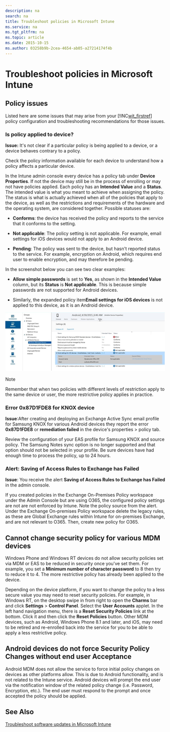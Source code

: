 ```yaml
---
description: na
search: na
title: Troubleshoot policies in Microsoft Intune
ms.service: na
ms.tgt_pltfrm: na
ms.topic: article
ms.date: 2015-10-15
ms.author: 03258b9b-2cea-4654-ab05-a27214174f4b
---
```

# Troubleshoot policies in Microsoft Intune

## Policy issues
Listed here are some issues that may arise from your [!INC[wit_firstref](../Token/wit_firstref_md.md)] policy configuration and troubleshooting recommendations for those issues.

### Is policy applied to device?
**Issue:** It's not clear if a particular policy is being applied to a device, or a device behaves contrary to a policy.

Check the policy information available for each device to understand how a policy affects a particular device.

In the Intune admin console every device has a policy tab under **Device Properties**. If not the device may still be in the process of enrolling or may not have policies applied. Each policy has an **Intended Value** and a **Status**. The intended value is what you meant to achieve when assigning the policy. The status is what is actually achieved when all of the policies that apply to the device, as well as the restrictions and requirements of the hardware and the operating system, are considered together. Possible statuses are:

- **Conforms**: the device has received the policy and reports to the service that it  conforms to the setting.

- **Not applicable**: The policy setting is not applicable. For example,  email settings for iOS devices would not apply to an Android device.

- **Pending**: The policy was sent to the device, but hasn't reported status to the service. For example, encryption on Android, which requires end user to enable encryption, and may therefore be pending.

In the screenshot below you can see two clear examples:

- **Allow simple passwords** is set to **Yes**, as shown in the **Intended Value** column, but its **Status** is **Not applicable**. This is because simple passwords are not supported for Android devices.

- Similarly, the expanded policy item**Email settings for iOS devices** is not applied to this device, as it is an Android device.

![](../Image/Intune_Device_Policy_v.2.jpg)

> [!NOTE]
> Remember that when two policies with different levels of restriction apply to the same device or user, the more restrictive policy applies in practice.

### Error  0x87D1FDE8 for KNOX device
**Issue**:After creating and deploying an Exchange Active Sync email profile for Samsung KNOX for  various Android devices they report the error **0x87D1FDE8** or **remediation failed** in the device's properties &gt; policy tab.

Review the configuration of your EAS profile for Samsung KNOX and source policy. The Samsung Notes sync option is no longer supported and that option should not be selected in your profile. Be sure devices have had enough time to process the policy, up to 24 hours.

### Alert: Saving of Access Rules to Exchange has Failed
**Issue**: You receive the alert **Saving of Access Rules to Exchange has Failed**  in the admin console.

If you  created policies in the Exchange On-Premises Policy workspace under the Admin Console but are using O365, the configured policy settings are not are not enforced by Intune. Note the policy source from the alert.  Under the Exchange On-premises Policy workspace delete the legacy rules, as these are Global Exchange rules within Intune for on-premises Exchange, and are not relevant to O365. Then, create new policy for O365.

## Cannot change security policy for various MDM devices
Windows Phone and Windows RT devices do not allow security policies set via MDM or EAS to be reduced in security once you've set them. For example, you set a **Minimum number of character password** to 8  then try to reduce it to 4. The more restrictive policy has already been applied to the device.

Depending on the device platform, if you want to change the policy  to a less secure value you may need to reset security policies. 
For example, in Windows RT,  on the desktop swipe in from right to open the **Charms** bar and click  **Settings** &gt; **Control Panel**.  Select the **User Accounts** applet. 
In the left hand navigation menu, there is a **Reset Security Policies** link at the bottom. Click  it and then click the **Reset Policies** button. 
Other MDM devices, such as Android, Windows Phone 8.1 and later, and iOS, may need to be retired and re-enrolled back into the service for you to be able to apply a  less restrictive policy.

## Android devices do not force Security Policy Changes without end user Acceptance
Android MDM does not allow the service to force initial policy changes on devices as other platforms allow. This is due to Android functionality, and is not related to the Intune service. Android devices will prompt the end user via the notification window of the related policy change (i.e. Password, Encryption, etc.).  The end user must respond to the prompt and once accepted the policy should be applied.

## See Also
[Troubleshoot software updates in Microsoft Intune](../Topic/Troubleshoot_software_updates_in_Microsoft_Intune.md)

